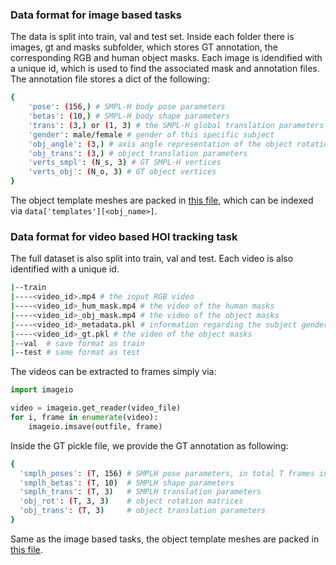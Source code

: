 

### Data format for image based tasks
The data is split into train, val and test set. Inside each folder there is images, gt and masks subfolder, which stores GT annotation, the corresponding RGB and human object masks. Each image is idendified with a unique id, which is used to find the associated mask and annotation files.
The annotation file stores a dict of the following:
```bash 
{
    'pose': (156,) # SMPL-H body pose parameters
    'betas': (10,) # SMPL-H body shape parameters
    'trans': (3,) or (1, 3) # the SMPL-H global translation parameters
    'gender': male/female # gender of this specific subject
    'obj_angle': (3,) # axis angle representation of the object rotation, convert to 3x3 matrix: scipy.spatial.transform.Rotation.from_rotvec(a).as_matrix()
    'obj_trans': (3,) # object translation parameters
    'verts_smpl': (N_s, 3) # GT SMPL-H vertices
    'verts_obj': (N_o, 3) # GT object vertices
}
```
The object template meshes are packed in [this file](https://datasets.d2.mpi-inf.mpg.de/cvpr22behave/cvprw24/ref_hoi.zip), 
which can be indexed via `data['templates'][<obj_name>]`.

### Data format for video based HOI tracking task
The full dataset is also split into train, val and test. Each video is also identified with a unique id.
```bash
|--train
|----<video_id>.mp4 # the input RGB video
|----<video_id>_hum_mask.mp4 # the video of the human masks
|----<video_id>_obj_mask.mp4 # the video of the object masks
|----<video_id>_metadata.pkl # information regarding the subject gender and object name
|----<video_id>_gt.pkl # the video of the object masks
|--val  # save format as train
|--test # same format as test 
```
The videos can be extracted to frames simply via:
```python
import imageio

video = imageio.get_reader(video_file)
for i, frame in enumerate(video):
    imageio.imsave(outfile, frame)
```
Inside the GT pickle file, we provide the GT annotation as following:
```bash
{
  'smplh_poses': (T, 156) # SMPLH pose parameters, in total T frames in this video
  'smplh_betas': (T, 10)  # SMPLH shape parameters
  'smplh_trans': (T, 3)   # SMPLH translation parameters
  'obj_rot': (T, 3, 3)    # object rotation matrices
  'obj_trans': (T, 3)     # object translation parameters
}
```
Same as the image based tasks, the object template meshes are packed in [this file](https://datasets.d2.mpi-inf.mpg.de/cvpr22behave/cvprw24/ref_hoi.zip).
